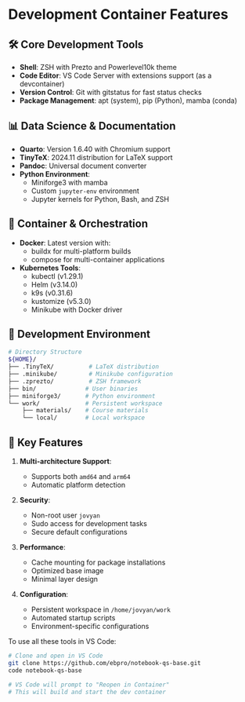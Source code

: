 # Development Container Features

## 🛠 Core Development Tools

- **Shell**: ZSH with Prezto and Powerlevel10k theme
- **Code Editor**: VS Code Server with extensions support (as a devcontainer)
- **Version Control**: Git with gitstatus for fast status checks
- **Package Management**: apt (system), pip (Python), mamba (conda)

## 📊 Data Science & Documentation

- **Quarto**: Version 1.6.40 with Chromium support
- **TinyTeX**: 2024.11 distribution for LaTeX support
- **Pandoc**: Universal document converter
- **Python Environment**: 
  - Miniforge3 with mamba
  - Custom `jupyter-env` environment
  - Jupyter kernels for Python, Bash, and ZSH

## 🐋 Container & Orchestration

- **Docker**: Latest version with:
  - buildx for multi-platform builds
  - compose for multi-container applications
- **Kubernetes Tools**:
  - kubectl (v1.29.1)
  - Helm (v3.14.0)
  - k9s (v0.31.6)
  - kustomize (v5.3.0)
  - Minikube with Docker driver

## 🔧 Development Environment

```bash
# Directory Structure
${HOME}/
├── .TinyTeX/          # LaTeX distribution
├── .minikube/         # Minikube configuration
├── .zprezto/          # ZSH framework
├── bin/              # User binaries
├── miniforge3/       # Python environment
└── work/             # Persistent workspace
    ├── materials/    # Course materials
    └── local/        # Local workspace
```

## 🚀 Key Features

1. **Multi-architecture Support**:
   - Supports both `amd64` and `arm64`
   - Automatic platform detection

2. **Security**:
   - Non-root user `jovyan`
   - Sudo access for development tasks
   - Secure default configurations

3. **Performance**:
   - Cache mounting for package installations
   - Optimized base image
   - Minimal layer design

4. **Configuration**:
   - Persistent workspace in `/home/jovyan/work`
   - Automated startup scripts
   - Environment-specific configurations

To use all these tools in VS Code:

```bash
# Clone and open in VS Code
git clone https://github.com/ebpro/notebook-qs-base.git
code notebook-qs-base

# VS Code will prompt to "Reopen in Container"
# This will build and start the dev container
```